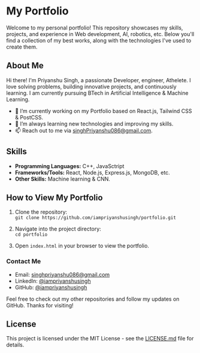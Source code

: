 # My Portfolio

Welcome to my personal portfolio! This repository showcases my skills, projects, and experience in Web development, AI, robotics, etc. Below you'll find a collection of my best works, along with the technologies I've used to create them.

## About Me

Hi there! I'm Priyanshu Singh, a passionate Developer, engineer, Athelete. I love solving problems, building innovative projects, and continuously learning. I am currently pursuing BTech in Artificial Intelligence & Machine Learning. 

- 🔭 I’m currently working on my Portfolio based on React.js, Tailwind CSS & PostCSS.
- 🌱 I’m always learning new technologies and improving my skills.
- 📫 Reach out to me via singhPriyanshu086@gmail.com.

## Skills

- **Programming Languages:** C++, JavaSctript
- **Frameworks/Tools:** React, Node.js, Express.js, MongoDB, etc.
- **Other Skills:** Machine learning & CNN.

## How to View My Portfolio

1. Clone the repository:  
   `git clone https://github.com/iampriyanshusingh/portfolio.git`

2. Navigate into the project directory:  
   `cd portfolio`

3. Open `index.html` in your browser to view the portfolio.

### Contact Me

- Email: singhpriyanshu086@gmail.com
- LinkedIn: [@iampriyanshusingh](https://www.linkedin.com/in/iampriyanshusingh/)
- GitHub: [@iampriyanshusingh](https://github.com/iampriyanshusingh)

Feel free to check out my other repositories and follow my updates on GitHub. Thanks for visiting!

## License

This project is licensed under the MIT License - see the [LICENSE.md](LICENSE.md) file for details.
